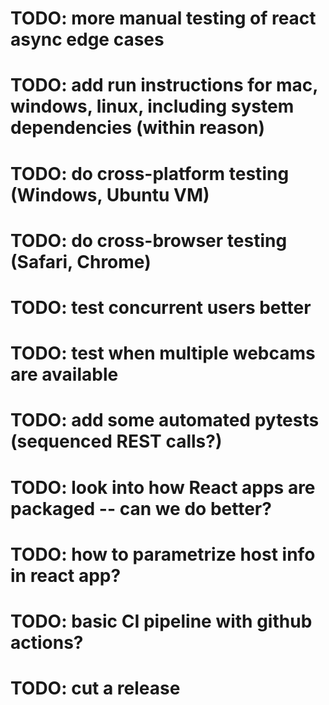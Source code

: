 # TODO: more manual testing of react async edge cases
# TODO: add run instructions for mac, windows, linux, including system dependencies (within reason)
# TODO: do cross-platform testing (Windows, Ubuntu VM)
# TODO: do cross-browser testing (Safari, Chrome)
# TODO: test concurrent users better
# TODO: test when multiple webcams are available
# TODO: add some automated pytests (sequenced REST calls?)
# TODO: look into how React apps are packaged -- can we do better? 
# TODO: how to parametrize host info in react app? 
# TODO: basic CI pipeline with github actions?
# TODO: cut a release
